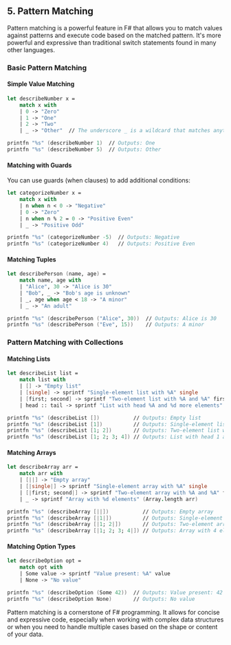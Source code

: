 
## 5. Pattern Matching

Pattern matching is a powerful feature in F# that allows you to match values against patterns and execute code based on the matched pattern. It's more powerful and expressive than traditional switch statements found in many other languages.

### Basic Pattern Matching

#### Simple Value Matching

```fsharp
let describeNumber x =
    match x with
    | 0 -> "Zero"
    | 1 -> "One"
    | 2 -> "Two"
    | _ -> "Other"  // The underscore _ is a wildcard that matches anything

printfn "%s" (describeNumber 1)  // Outputs: One
printfn "%s" (describeNumber 5)  // Outputs: Other
```

#### Matching with Guards

You can use guards (when clauses) to add additional conditions:

```fsharp
let categorizeNumber x =
    match x with
    | n when n < 0 -> "Negative"
    | 0 -> "Zero"
    | n when n % 2 = 0 -> "Positive Even"
    | _ -> "Positive Odd"

printfn "%s" (categorizeNumber -5)  // Outputs: Negative
printfn "%s" (categorizeNumber 4)   // Outputs: Positive Even
```

#### Matching Tuples

```fsharp
let describePerson (name, age) =
    match name, age with
    | "Alice", 30 -> "Alice is 30"
    | "Bob", _ -> "Bob's age is unknown"
    | _, age when age < 18 -> "A minor"
    | _ -> "An adult"

printfn "%s" (describePerson ("Alice", 30))  // Outputs: Alice is 30
printfn "%s" (describePerson ("Eve", 15))    // Outputs: A minor
```

### Pattern Matching with Collections

#### Matching Lists

```fsharp
let describeList list =
    match list with
    | [] -> "Empty list"
    | [single] -> sprintf "Single-element list with %A" single
    | [first; second] -> sprintf "Two-element list with %A and %A" first second
    | head :: tail -> sprintf "List with head %A and %d more elements" head (List.length tail)

printfn "%s" (describeList [])           // Outputs: Empty list
printfn "%s" (describeList [1])          // Outputs: Single-element list with 1
printfn "%s" (describeList [1; 2])       // Outputs: Two-element list with 1 and 2
printfn "%s" (describeList [1; 2; 3; 4]) // Outputs: List with head 1 and 3 more elements
```

#### Matching Arrays

```fsharp
let describeArray arr =
    match arr with
    | [||] -> "Empty array"
    | [|single|] -> sprintf "Single-element array with %A" single
    | [|first; second|] -> sprintf "Two-element array with %A and %A" first second
    | _ -> sprintf "Array with %d elements" (Array.length arr)

printfn "%s" (describeArray [||])           // Outputs: Empty array
printfn "%s" (describeArray [|1|])          // Outputs: Single-element array with 1
printfn "%s" (describeArray [|1; 2|])       // Outputs: Two-element array with 1 and 2
printfn "%s" (describeArray [|1; 2; 3; 4|]) // Outputs: Array with 4 elements
```

#### Matching Option Types

```fsharp
let describeOption opt =
    match opt with
    | Some value -> sprintf "Value present: %A" value
    | None -> "No value"

printfn "%s" (describeOption (Some 42))  // Outputs: Value present: 42
printfn "%s" (describeOption None)       // Outputs: No value
```

Pattern matching is a cornerstone of F# programming. It allows for concise and expressive code, especially when working with complex data structures or when you need to handle multiple cases based on the shape or content of your data.
